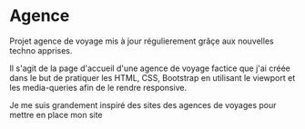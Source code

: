 # Agence

Projet agence de voyage mis à jour régulierement grâçe aux nouvelles techno apprises.


Il s'agit de la page d'accueil d'une agence de voyage factice que j'ai créée dans le but de pratiquer les HTML, CSS, Bootstrap en utilisant le viewport et les media-queries afin de le rendre responsive.

Je me suis grandement inspiré des sites des agences de voyages pour mettre en place mon site 
